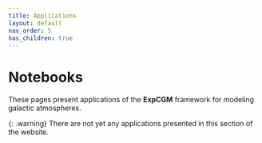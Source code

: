 ```yaml
---
title: Applications
layout: default
nav_order: 5
has_children: true
---
```


# Notebooks

These pages present applications of the **ExpCGM** framework for modeling galactic atmospheres.

{: .warning}
There are not yet any applications presented in this section of the website.
